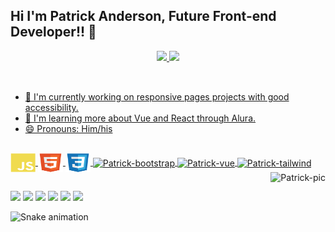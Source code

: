 ## Hi I'm Patrick Anderson, Future Front-end Developer!! 👋
<div align="center">
  <a href="https://github.com/PatrickDSants">
  <img height="150em" src="https://patrick-ds-ants.vercel.app//api?username=patrickDSants&show_icons=true&theme=dracula&include_all_commits=true&count_private=true"/>
  <img height="150em" src="https://patrick-ds-ants.vercel.app//api/top-langs/?username=patrickDSants&layout=compact&langs_count=7&theme=dracula"/>
</div>
  <br>
  
 ##
  
* 🔭 I'm currently working on responsive pages projects with good accessibility.
* 🌱 I'm learning more about Vue and React through Alura.
* 😄 Pronouns: Him/his
  
 <div style="display: inline_block"><br>
  <img align="center" alt="Patrick-Js" height="30" width="40" src="https://raw.githubusercontent.com/devicons/devicon/master/icons/javascript/javascript-plain.svg">
  <img align="center" alt="Patrick-HTML" height="30" width="40" src="https://raw.githubusercontent.com/devicons/devicon/master/icons/html5/html5-original.svg">
  <img align="center" alt="Patrick-CSS" height="30" width="40" src="https://raw.githubusercontent.com/devicons/devicon/master/icons/css3/css3-original.svg">
  <img align="center" alt="Patrick-bootstrap" height="30" width="40" src="https://cdn.jsdelivr.net/gh/devicons/devicon/icons/bootstrap/bootstrap-plain.svg">
  <img align="center" alt="Patrick-vue" height="30" width="40" src="https://cdn.jsdelivr.net/gh/devicons/devicon/icons/vuejs/vuejs-original-wordmark.svg">
  <img align="center" alt="Patrick-tailwind" height="30" width="40" src="https://cdn.jsdelivr.net/gh/devicons/devicon/icons/tailwindcss/tailwindcss-plain.svg" />
  <img align="right" alt="Patrick-pic" src="https://media.discordapp.net/attachments/893669845936250883/927644059978334218/Design_sem_nome_1.gif?width=200&height=200">
</div>
  
  ##
  
  <div> 
  <a href="https://www.youtube.com/channel/UCZk8xkh8XNog0JhsKX7Ditg" target="_blank"><img src="https://img.shields.io/badge/YouTube-FF0000?style=for-the-badge&logo=youtube&logoColor=white" target="_blank"></a>
  <a href="https://www.instagram.com/patrkx/" target="_blank"><img src="https://img.shields.io/badge/-Instagram-%23E4405F?style=for-the-badge&logo=instagram&logoColor=white" target="_blank"></a>
 	<a href="https://www.twitch.tv/patrickdsants" target="_blank"><img src="https://img.shields.io/badge/Twitch-9146FF?style=for-the-badge&logo=twitch&logoColor=white" target="_blank"></a>
 <a href="https://discord.com/channels/@me" target="_blank"><img src="https://img.shields.io/badge/Discord-7289DA?style=for-the-badge&logo=discord&logoColor=white" target="_blank"></a> 
  <a href = "mailto:patrickandersonn29@gmail.com"><img src="https://img.shields.io/badge/-Gmail-%23333?style=for-the-badge&logo=gmail&logoColor=white" target="_blank"></a>
  <a href="https://www.linkedin.com/in/patrick-anderson-45384a220/" target="_blank"><img src="https://img.shields.io/badge/-LinkedIn-%230077B5?style=for-the-badge&logo=linkedin&logoColor=white" target="_blank"></a>
 </div>
 
![Snake animation](https://github.com/PatrickDSants/PatrickDSants/blob/output/github-contribution-grid-snake.svg)
  
  
